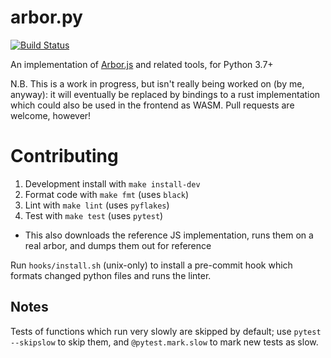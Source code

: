 # arbor.py

[![Build Status](https://travis-ci.org/clbarnes/arbor.svg?branch=master)](https://travis-ci.org/clbarnes/arbor)

An implementation of 
[Arbor.js](https://github.com/catmaid/CATMAID/blob/master/django/applications/catmaid/static/libs/catmaid/Arbor.js)
and related tools, for Python 3.7+
 
N.B. This is a work in progress, but isn't really being worked on (by me, anyway):
it will eventually be replaced by bindings to a rust implementation which could also be used in the frontend as WASM.
Pull requests are welcome, however!

# Contributing

1. Development install with `make install-dev`
2. Format code with `make fmt` (uses `black`)
3. Lint with `make lint` (uses `pyflakes`) 
4. Test with `make test` (uses `pytest`)
  - This also downloads the reference JS implementation, runs them on a real arbor, and dumps them out for reference
  
Run `hooks/install.sh` (unix-only) to install a pre-commit hook which formats changed python files
and runs the linter.

## Notes

Tests of functions which run very slowly are skipped by default; 
use `pytest --skipslow` to skip them, 
and `@pytest.mark.slow` to mark new tests as slow.
